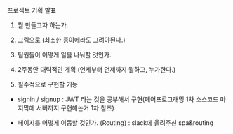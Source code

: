 프로젝트 기획 발표

1. 뭘 만들고자 하는가.

2. 그림으로 (최소한 종이에라도 그려야된다.)

3. 팀원들이 어떻게 일을 나눠할 것인가.

4. 2주동안 대략적인 계획 (언제부터 언제까지 뭘하고, 누가한다.)
5. 필수적으로 구현할 기능

- signin / signup : JWT 라는 것을 공부해서 구현(페어프로그래밍 1차 소스코드 마지막에 서버까지 구현해논거 1차 참조)

- 페이지를 어떻게 이동할 것인가. (Routing) : slack에 올려주신 spa&routing
